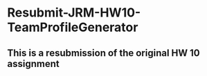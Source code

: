 # Resubmit-JRM-HW10-TeamProfileGenerator

## This is a resubmission of the original HW 10 assignment